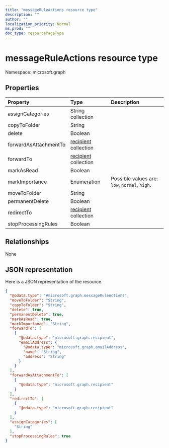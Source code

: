 ```yaml
---
title: "messageRuleActions resource type"
description: ""
author: ""
localization_priority: Normal
ms.prod: ""
doc_type: resourcePageType
---
```


# messageRuleActions resource type


Namespace: microsoft.graph



## Properties
|Property|Type|Description|
|:---|:---|:---|
|assignCategories|String collection||
|copyToFolder|String||
|delete|Boolean||
|forwardAsAttachmentTo|[recipient](../resources/recipient.md) collection||
|forwardTo|[recipient](../resources/recipient.md) collection||
|markAsRead|Boolean||
|markImportance|Enumeration| Possible values are: `low`, `normal`, `high`.|
|moveToFolder|String||
|permanentDelete|Boolean||
|redirectTo|[recipient](../resources/recipient.md) collection||
|stopProcessingRules|Boolean||

## Relationships
None

## JSON representation
Here is a JSON representation of the resource.
<!-- {
  "blockType": "resource",
  "@odata.type": "microsoft.graph.messageRuleActions"
}
-->
``` json
{
  "@odata.type": "#microsoft.graph.messageRuleActions",
  "moveToFolder": "String",
  "copyToFolder": "String",
  "delete": true,
  "permanentDelete": true,
  "markAsRead": true,
  "markImportance": "String",
  "forwardTo": [
    {
      "@odata.type": "microsoft.graph.recipient",
      "emailAddress": {
        "@odata.type": "microsoft.graph.emailAddress",
        "name": "String",
        "address": "String"
      }
    }
  ],
  "forwardAsAttachmentTo": [
    {
      "@odata.type": "microsoft.graph.recipient"
    }
  ],
  "redirectTo": [
    {
      "@odata.type": "microsoft.graph.recipient"
    }
  ],
  "assignCategories": [
    "String"
  ],
  "stopProcessingRules": true
}
```

